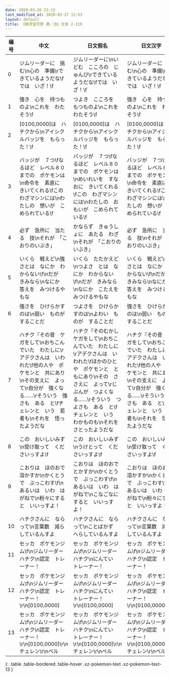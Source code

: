 ```yaml
---
date: 2020-03-26 23:13
last_modified_at: 2020-03-27 11:53
layout: default
title: 《精灵宝可梦 黑／白》文本 2-119
---
```

| 编号 | 中文 | 日文假名 | 日文汉字 |
| ---- | ---- | ---- | --- |
| 0 | ジムリーダーに　挑む\n心の　準備\rできているようだな\fでは　いざ！\f | ジムリーダーに\nいどむ　こころの　じゅんび\rできているようだな\fでは　いざ！\f | ジムリーダーに　挑む\n心の　準備\rできているようだな\fでは　いざ！\f |
| 1 | 強き　心を　持つものよ\nこれを　わたそう\f | つよき　こころを　もつものよ\nこれを　わたそう\f | 強き　心を　持つものよ\nこれを　わたそう\f |
| 2 | [0100,0000]は　ハチクから\nアイシクルバッジを　もらった！\f | [0100,0000]は　ハチクから\nアイシクルバッジを　もらった！\f | [0100,0000]は　ハチクから\nアイシクルバッジを　もらった！\f |
| 3 | バッジが　７つ\fなるほど　レベル８０までの　ポケモンは\n命令を　素直に　きいてくれる\fこの　わざマシンには\nわたしの　想いが　こめられている\f | バッジが　７つ\fなるほど　レベル８０までの　ポケモンは\nめいれいを　すなおに　きいてくれる\fこの　わざマシンには\nわたしの　おもいが　こめられている\f | バッジが　７つ\fなるほど　レベル８０までの　ポケモンは\n命令を　素直に　きいてくれる\fこの　わざマシンには\nわたしの　想いが　こめられている\f |
| 4 | 必ず　急所に　当たる　技\nそれが　「こおりのいぶき」 | かならず　きゅうしょに　あたる　わざ\nそれが　「こおりのいぶき」 | 必ず　急所に　当たる　技\nそれが　「こおりのいぶき」 |
| 5 | いくら　戦えど\n強さとは　なにか　わからない\f\nだが　きみなら\nなにか　答えを　みつけるやもな | いくら　たたかえど\nつよさ　とは　なにか　わからない\f\nだが　きみなら\nなにか　こたえを　みつけるやもな | いくら　戦えど\n強さとは　なにか　わからない\f\nだが　きみなら\nなにか　答えを　みつけるやもな |
| 6 | 強さを　ひけらかすのは\n弱い　ものが　することだ | つよさを　ひけらかすのは\nよわい　ものが　することだ | 強さを　ひけらかすのは\n弱い　ものが　することだ |
| 7 | ハチク『その昔　ケガをして\nおちこんでいた　わたしに\rアデクさんは　いわれた\f他の人や　ポケモンと　共にあり\nその支えに　よって\r自分が　強くなる……\rそういう　強さも　ある　と\fチェレンと　いう　若者も\nそれを　悟ったようだな | ハチク『そのむかし　ケガをして\nおちこんでいた　わたしに\rアデクさんは　いわれた\fほかのひとや　ポケモンと　ともにあり\nその　ささえに　よって\rじぶんが　つよくなる……\rそういう　つよさも　ある　と\fチェレンと　いう　わかものも\nそれを　さとったようだな | ハチク『その昔　ケガをして\nおちこんでいた　わたしに\rアデクさんは　いわれた\f他の人や　ポケモンと　共にあり\nその支えに　よって\r自分が　強くなる……\rそういう　強さも　ある　と\fチェレンと　いう　若者も\nそれを　悟ったようだな |
| 8 | この　おいしいみず\n受け取って　くださいっすよ\f | この　おいしいみず\nうけとって　くださいっすよ\f | この　おいしいみず\n受け取って　くださいっすよ\f |
| 9 | こおりは　ほのおで　溶かすか\nかくとうで　ぶっこわす\f\nあるいは　いわ　はがねで\n粉々にすると　いいっすよ！ | こおりは　ほのおで　とかすか\nかくとうで　ぶっこわす\f\nあるいは　いわ　はがねで\nこなごなにすると　いいっすよ！ | こおりは　ほのおで　溶かすか\nかくとうで　ぶっこわす\f\nあるいは　いわ　はがねで\n粉々にすると　いいっすよ！ |
| 10 | ハチクさんに　ならって\n言葉数　減らしているんすよ | ハチクさんに　ならって\nことばかず　へらしているんすよ | ハチクさんに　ならって\n言葉数　減らしているんすよ |
| 11 | セッカ　ポケモンジム\f\nジムリーダー　ハチク\n認定　トレーナー！ | セッカ　ポケモンジム\f\nジムリーダー　ハチク\nにんてい　トレーナー！ | セッカ　ポケモンジム\f\nジムリーダー　ハチク\n認定　トレーナー！ |
| 12 | セッカ　ポケモンジム\f\nジムリーダー　ハチク\n認定　トレーナー！\r\n[0100,0000] | セッカ　ポケモンジム\f\nジムリーダー　ハチク\nにんてい　トレーナー！\r\n[0100,0000] | セッカ　ポケモンジム\f\nジムリーダー　ハチク\n認定　トレーナー！\r\n[0100,0000] |
| 13 | セッカ　ポケモンジム\f\nジムリーダー　ハチク\n認定　トレーナー！\r\n[0100,0000]\r\nチェレン\r\nベル | セッカ　ポケモンジム\f\nジムリーダー　ハチク\nにんてい　トレーナー！\r\n[0100,0000]\r\nチェレン\r\nベル | セッカ　ポケモンジム\f\nジムリーダー　ハチク\n認定　トレーナー！\r\n[0100,0000]\r\nチェレン\r\nベル |
{: .table .table-bordered .table-hover .xz-pokemon-text .xz-pokemon-text-13 }